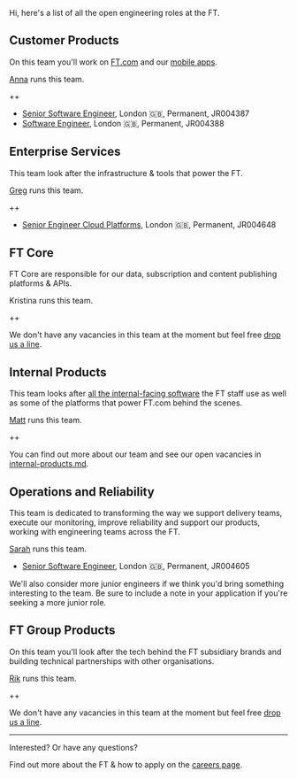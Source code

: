 
Hi, here's a list of all the open engineering roles at the FT.

## Customer Products

On this team you'll work on [FT.com](https://www.ft.com/) and our [mobile apps](https://www.ft.com/tour/apps).

[Anna](https://twitter.com/annashipman) runs this team.

++

* [Senior Software Engineer][JR004387], London 🇬🇧, Permanent, JR004387
* [Software Engineer][JR004388], London 🇬🇧, Permanent, JR004388

[JR004387]: https://ft.wd3.myworkdayjobs.com/FT_External_Careers/job/London-FT/Senior-Software-Engineer_JR004387
[JR004388]: https://ft.wd3.myworkdayjobs.com/FT_External_Careers/job/London-FT/Software-Engineer_JR004388

## Enterprise Services

This team look after the infrastructure & tools that power the FT.

[Greg](https://twitter.com/greg_cope) runs this team.

++

* [Senior Engineer Cloud Platforms][JR004648], London 🇬🇧, Permanent, JR004648

[JR004648]: https://ft.wd3.myworkdayjobs.com/en-US/FT_External_Careers/job/London-FT/Senior-Engineer---Cloud-Platforms_JR004648

## FT Core

FT Core are responsible for our data, subscription and content publishing platforms & APIs.

Kristina runs this team.

++

We don't have any vacancies in this team at the moment but feel free [drop us a line](README.md#contact).

## Internal Products

This team looks after [all the internal-facing software](http://matt.chadburn.co.uk/presentations/ip-all-hands.pdf) the FT staff use as well as some of the platforms that power FT.com behind the scenes.

[Matt](https://twitter.com/commuterjoy) runs this team.

++

You can find out more about our team and see our open vacancies in [internal-products.md](internal-products.md).

## Operations and Reliability

This team is dedicated to transforming the way we support delivery teams, execute our monitoring, improve reliability and support our products, working with engineering teams across the FT.

[Sarah](https://twitter.com/sarahjwells) runs this team.

* [Senior Software Engineer][JR004605], London 🇬🇧, Permanent, JR004605

We'll also consider more junior engineers if we think you'd bring something interesting to the team. Be sure to include a note in your application if you're seeking a more junior role.

[JR004605]: https://ft.wd3.myworkdayjobs.com/en-US/FT_External_Careers/job/London-FT/Senior-Engineer_JR004605

## FT Group Products

On this team you'll look after the tech behind the FT subsidiary brands and building technical partnerships with other organisations.

[Rik](https://twitter.com/rikstill) runs this team.

++

We don't have any vacancies in this team at the moment but feel free [drop us a line](README.md#contact).

----

Interested? Or have any questions?

Find out more about the FT & how to apply on the [careers page](README.md#contact).
